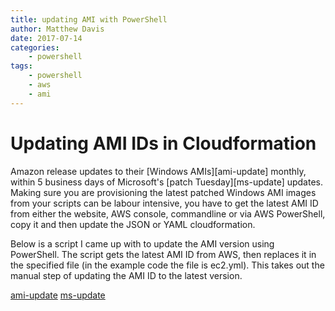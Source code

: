 ```yaml
---
title: updating AMI with PowerShell
author: Matthew Davis
date: 2017-07-14
categories: 
    - powershell
tags:
    - powershell
    - aws
    - ami 
---
```


# Updating AMI IDs in Cloudformation

Amazon release updates to their [Windows AMIs][ami-update] monthly, within 5 business days of Microsoft's [patch Tuesday][ms-update] updates. Making sure you are provisioning the latest patched Windows AMI images from your scripts can be labour intensive, you have to get the latest AMI ID from either the website, AWS console, commandline or via AWS PowerShell, copy it and then update the JSON or YAML cloudformation.

Below is a script I came up with to update the AMI version using PowerShell. The script gets the latest AMI ID from AWS, then replaces it in the specified file (in the example code the file is ec2.yml). This takes out the manual step of updating the AMI ID to the latest version.

<script src="https://gist.github.com/MatthewJDavis/3bdbe9fa8fe4a3657308d0799a92f57a.js"></script>

[ami-update](http://docs.aws.amazon.com/AWSEC2/latest/WindowsGuide/windows-ami-version-history.html)
[ms-update](https://technet.microsoft.com/en-us/security/bulletins.aspx)